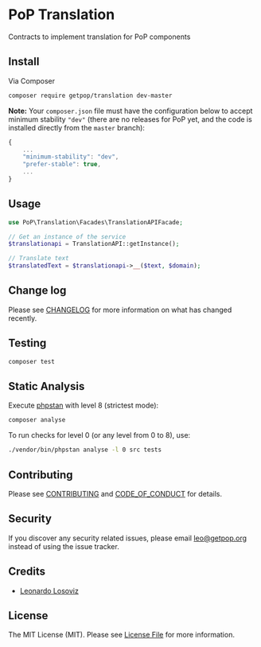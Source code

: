 # PoP Translation

<!--
[![Latest Version on Packagist][ico-version]][link-packagist]
[![Software License][ico-license]](LICENSE.md)
[![Build Status][ico-travis]][link-travis]
[![Coverage Status][ico-scrutinizer]][link-scrutinizer]
[![Quality Score][ico-code-quality]][link-code-quality]
[![Total Downloads][ico-downloads]][link-downloads]
-->

Contracts to implement translation for PoP components

## Install

Via Composer

``` bash
composer require getpop/translation dev-master
```

**Note:** Your `composer.json` file must have the configuration below to accept minimum stability `"dev"` (there are no releases for PoP yet, and the code is installed directly from the `master` branch):

```javascript
{
    ...
    "minimum-stability": "dev",
    "prefer-stable": true,
    ...
}
```

## Usage

```php
use PoP\Translation\Facades\TranslationAPIFacade;

// Get an instance of the service
$translationapi = TranslationAPI::getInstance();

// Translate text
$translatedText = $translationapi->__($text, $domain);
```

## Change log

Please see [CHANGELOG](CHANGELOG.md) for more information on what has changed recently.

## Testing

``` bash
composer test
```

## Static Analysis

Execute [phpstan](https://github.com/phpstan/phpstan) with level 8 (strictest mode):

``` bash
composer analyse
```

To run checks for level 0 (or any level from 0 to 8), use:

``` bash
./vendor/bin/phpstan analyse -l 0 src tests
```

## Contributing

Please see [CONTRIBUTING](CONTRIBUTING.md) and [CODE_OF_CONDUCT](CODE_OF_CONDUCT.md) for details.

## Security

If you discover any security related issues, please email leo@getpop.org instead of using the issue tracker.

## Credits

- [Leonardo Losoviz][link-author]

## License

The MIT License (MIT). Please see [License File](LICENSE.md) for more information.

<!--
[ico-version]: https://img.shields.io/packagist/v/getpop/translation.svg?style=flat-square
[ico-license]: https://img.shields.io/badge/license-MIT-brightgreen.svg?style=flat-square
[ico-travis]: https://img.shields.io/travis/getpop/translation/master.svg?style=flat-square
[ico-scrutinizer]: https://img.shields.io/scrutinizer/coverage/g/getpop/translation.svg?style=flat-square
[ico-code-quality]: https://img.shields.io/scrutinizer/g/getpop/translation.svg?style=flat-square
[ico-downloads]: https://img.shields.io/packagist/dt/getpop/translation.svg?style=flat-square

[link-packagist]: https://packagist.org/packages/getpop/translation
[link-travis]: https://travis-ci.org/getpop/translation
[link-scrutinizer]: https://scrutinizer-ci.com/g/getpop/translation/code-structure
[link-code-quality]: https://scrutinizer-ci.com/g/getpop/translation
[link-downloads]: https://packagist.org/packages/getpop/translation
[link-contributors]: ../../contributors
-->

[link-author]: https://github.com/leoloso
